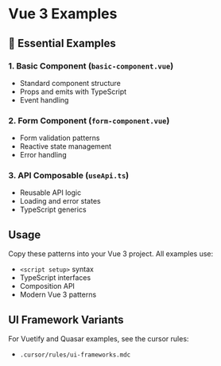 # Vue 3 Examples

## 🎯 Essential Examples

### 1. Basic Component (`basic-component.vue`)
- Standard component structure
- Props and emits with TypeScript
- Event handling

### 2. Form Component (`form-component.vue`)
- Form validation patterns
- Reactive state management
- Error handling

### 3. API Composable (`useApi.ts`)
- Reusable API logic
- Loading and error states
- TypeScript generics

## Usage

Copy these patterns into your Vue 3 project. All examples use:
- `<script setup>` syntax
- TypeScript interfaces
- Composition API
- Modern Vue 3 patterns

## UI Framework Variants

For Vuetify and Quasar examples, see the cursor rules:
- `.cursor/rules/ui-frameworks.mdc`